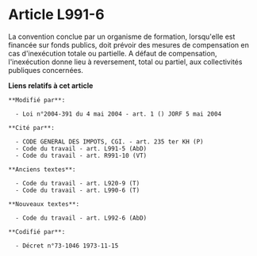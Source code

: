 # Article L991-6

La convention conclue par un organisme de formation, lorsqu'elle est financée sur fonds publics, doit prévoir des mesures de
compensation en cas d'inexécution totale ou partielle. A défaut de compensation, l'inexécution donne lieu à reversement,
total ou partiel, aux collectivités publiques concernées.

**Liens relatifs à cet article**

	**Modifié par**:

	  - Loi n°2004-391 du 4 mai 2004 - art. 1 () JORF 5 mai 2004

	**Cité par**:

	  - CODE GENERAL DES IMPOTS, CGI. - art. 235 ter KH (P)
	  - Code du travail - art. L991-5 (AbD)
	  - Code du travail - art. R991-10 (VT)

	**Anciens textes**:

	  - Code du travail - art. L920-9 (T)
	  - Code du travail - art. L990-6 (T)

	**Nouveaux textes**:

	  - Code du travail - art. L992-6 (AbD)

	**Codifié par**:

	  - Décret n°73-1046 1973-11-15

